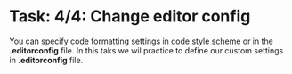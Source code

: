 # Task: 4/4: Change editor config

You can specify code formatting settings in 
[code style scheme](https://www.jetbrains.com/help/idea/configuring-code-style.html#configure-code-style-schemes) 
or in the **.editorconfig** file. In this taks we wil 
practice to define our custom settings in **.editorconfig** file.
